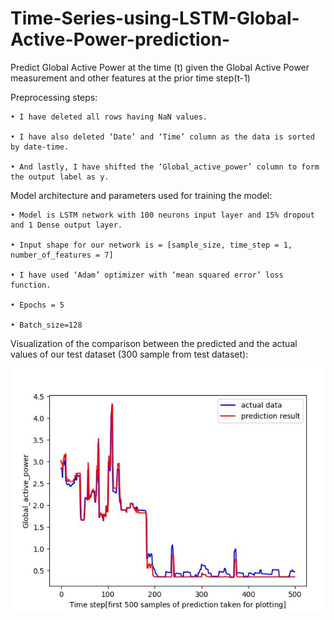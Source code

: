 # Time-Series-using-LSTM-Global-Active-Power-prediction-
Predict Global Active Power at the time (t) given the Global Active Power measurement and other features at the prior time step(t-1)


Preprocessing steps:

    • I have deleted all rows having NaN values.

    • I have also deleted ‘Date’ and ‘Time’ column as the data is sorted by date-time.

    • And lastly, I have shifted the ‘Global_active_power’ column to form the output label as y.

Model architecture and parameters used for training the model:

    • Model is LSTM network with 100 neurons input layer and 15% dropout and 1 Dense output layer.
    
    • Input shape for our network is = [sample_size, time_step = 1, number_of_features = 7]
    
    • I have used ‘Adam’ optimizer with ‘mean squared error’ loss function.
    
    • Epochs = 5
    
    • Batch_size=128

Visualization of the comparison between the predicted and the actual values of our test dataset (300 sample from test dataset):


![](result.JPG)

